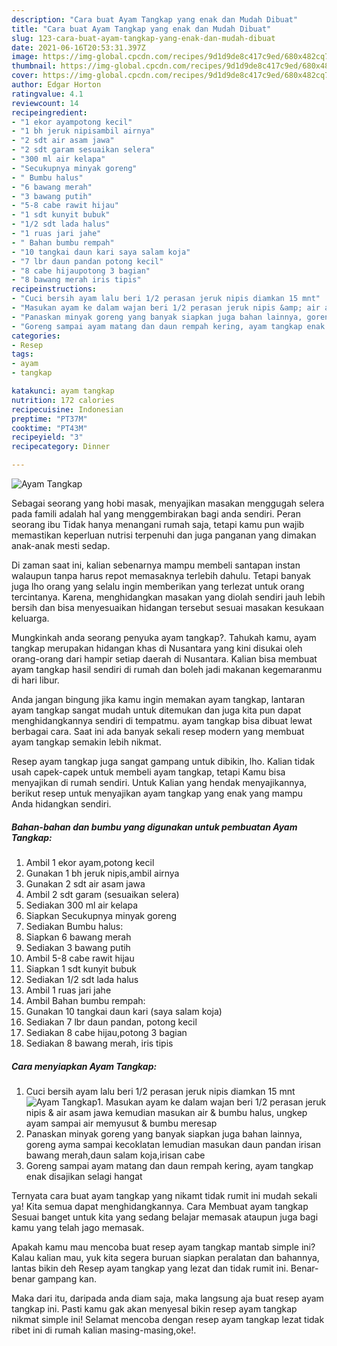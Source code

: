 ```yaml
---
description: "Cara buat Ayam Tangkap yang enak dan Mudah Dibuat"
title: "Cara buat Ayam Tangkap yang enak dan Mudah Dibuat"
slug: 123-cara-buat-ayam-tangkap-yang-enak-dan-mudah-dibuat
date: 2021-06-16T20:53:31.397Z
image: https://img-global.cpcdn.com/recipes/9d1d9de8c417c9ed/680x482cq70/ayam-tangkap-foto-resep-utama.jpg
thumbnail: https://img-global.cpcdn.com/recipes/9d1d9de8c417c9ed/680x482cq70/ayam-tangkap-foto-resep-utama.jpg
cover: https://img-global.cpcdn.com/recipes/9d1d9de8c417c9ed/680x482cq70/ayam-tangkap-foto-resep-utama.jpg
author: Edgar Horton
ratingvalue: 4.1
reviewcount: 14
recipeingredient:
- "1 ekor ayampotong kecil"
- "1 bh jeruk nipisambil airnya"
- "2 sdt air asam jawa"
- "2 sdt garam sesuaikan selera"
- "300 ml air kelapa"
- "Secukupnya minyak goreng"
- " Bumbu halus"
- "6 bawang merah"
- "3 bawang putih"
- "5-8 cabe rawit hijau"
- "1 sdt kunyit bubuk"
- "1/2 sdt lada halus"
- "1 ruas jari jahe"
- " Bahan bumbu rempah"
- "10 tangkai daun kari saya salam koja"
- "7 lbr daun pandan potong kecil"
- "8 cabe hijaupotong 3 bagian"
- "8 bawang merah iris tipis"
recipeinstructions:
- "Cuci bersih ayam lalu beri 1/2 perasan jeruk nipis diamkan 15 mnt"
- "Masukan ayam ke dalam wajan beri 1/2 perasan jeruk nipis &amp; air asam jawa kemudian masukan air &amp; bumbu halus, ungkep ayam sampai air memyusut &amp; bumbu meresap"
- "Panaskan minyak goreng yang banyak siapkan juga bahan lainnya, goreng ayma sampai kecoklatan lemudian masukan daun pandan irisan bawang merah,daun salam koja,irisan cabe"
- "Goreng sampai ayam matang dan daun rempah kering, ayam tangkap enak disajikan selagi hangat"
categories:
- Resep
tags:
- ayam
- tangkap

katakunci: ayam tangkap 
nutrition: 172 calories
recipecuisine: Indonesian
preptime: "PT37M"
cooktime: "PT43M"
recipeyield: "3"
recipecategory: Dinner

---
```



![Ayam Tangkap](https://img-global.cpcdn.com/recipes/9d1d9de8c417c9ed/680x482cq70/ayam-tangkap-foto-resep-utama.jpg)

Sebagai seorang yang hobi masak, menyajikan masakan menggugah selera pada famili adalah hal yang menggembirakan bagi anda sendiri. Peran seorang ibu Tidak hanya menangani rumah saja, tetapi kamu pun wajib memastikan keperluan nutrisi terpenuhi dan juga panganan yang dimakan anak-anak mesti sedap.

Di zaman  saat ini, kalian sebenarnya mampu membeli santapan instan walaupun tanpa harus repot memasaknya terlebih dahulu. Tetapi banyak juga lho orang yang selalu ingin memberikan yang terlezat untuk orang tercintanya. Karena, menghidangkan masakan yang diolah sendiri jauh lebih bersih dan bisa menyesuaikan hidangan tersebut sesuai masakan kesukaan keluarga. 



Mungkinkah anda seorang penyuka ayam tangkap?. Tahukah kamu, ayam tangkap merupakan hidangan khas di Nusantara yang kini disukai oleh orang-orang dari hampir setiap daerah di Nusantara. Kalian bisa membuat ayam tangkap hasil sendiri di rumah dan boleh jadi makanan kegemaranmu di hari libur.

Anda jangan bingung jika kamu ingin memakan ayam tangkap, lantaran ayam tangkap sangat mudah untuk ditemukan dan juga kita pun dapat menghidangkannya sendiri di tempatmu. ayam tangkap bisa dibuat lewat berbagai cara. Saat ini ada banyak sekali resep modern yang membuat ayam tangkap semakin lebih nikmat.

Resep ayam tangkap juga sangat gampang untuk dibikin, lho. Kalian tidak usah capek-capek untuk membeli ayam tangkap, tetapi Kamu bisa menyajikan di rumah sendiri. Untuk Kalian yang hendak menyajikannya, berikut resep untuk menyajikan ayam tangkap yang enak yang mampu Anda hidangkan sendiri.

<!--inarticleads1-->

##### Bahan-bahan dan bumbu yang digunakan untuk pembuatan Ayam Tangkap:

1. Ambil 1 ekor ayam,potong kecil
1. Gunakan 1 bh jeruk nipis,ambil airnya
1. Gunakan 2 sdt air asam jawa
1. Ambil 2 sdt garam (sesuaikan selera)
1. Sediakan 300 ml air kelapa
1. Siapkan Secukupnya minyak goreng
1. Sediakan  Bumbu halus:
1. Siapkan 6 bawang merah
1. Sediakan 3 bawang putih
1. Ambil 5-8 cabe rawit hijau
1. Siapkan 1 sdt kunyit bubuk
1. Sediakan 1/2 sdt lada halus
1. Ambil 1 ruas jari jahe
1. Ambil  Bahan bumbu rempah:
1. Gunakan 10 tangkai daun kari (saya salam koja)
1. Sediakan 7 lbr daun pandan, potong kecil
1. Sediakan 8 cabe hijau,potong 3 bagian
1. Sediakan 8 bawang merah, iris tipis




<!--inarticleads2-->

##### Cara menyiapkan Ayam Tangkap:

1. Cuci bersih ayam lalu beri 1/2 perasan jeruk nipis diamkan 15 mnt
<img src="https://img-global.cpcdn.com/steps/21dc638f2c2b46f5/160x128cq70/ayam-tangkap-langkah-memasak-1-foto.jpg" alt="Ayam Tangkap">1. Masukan ayam ke dalam wajan beri 1/2 perasan jeruk nipis &amp; air asam jawa kemudian masukan air &amp; bumbu halus, ungkep ayam sampai air memyusut &amp; bumbu meresap
1. Panaskan minyak goreng yang banyak siapkan juga bahan lainnya, goreng ayma sampai kecoklatan lemudian masukan daun pandan irisan bawang merah,daun salam koja,irisan cabe
1. Goreng sampai ayam matang dan daun rempah kering, ayam tangkap enak disajikan selagi hangat




Ternyata cara buat ayam tangkap yang nikamt tidak rumit ini mudah sekali ya! Kita semua dapat menghidangkannya. Cara Membuat ayam tangkap Sesuai banget untuk kita yang sedang belajar memasak ataupun juga bagi kamu yang telah jago memasak.

Apakah kamu mau mencoba buat resep ayam tangkap mantab simple ini? Kalau kalian mau, yuk kita segera buruan siapkan peralatan dan bahannya, lantas bikin deh Resep ayam tangkap yang lezat dan tidak rumit ini. Benar-benar gampang kan. 

Maka dari itu, daripada anda diam saja, maka langsung aja buat resep ayam tangkap ini. Pasti kamu gak akan menyesal bikin resep ayam tangkap nikmat simple ini! Selamat mencoba dengan resep ayam tangkap lezat tidak ribet ini di rumah kalian masing-masing,oke!.


